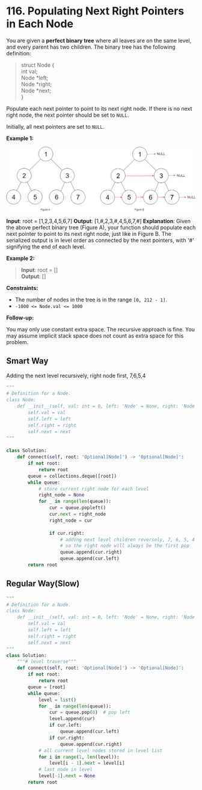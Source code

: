 # 116. Populating Next Right Pointers in Each Node

You are given a **perfect binary tree** where all leaves are on the same level, and every parent has two children. The binary tree has the following definition:

>struct Node {  
  int val;  
  Node *left;  
  Node *right;  
  Node *next;  
}  

Populate each next pointer to point to its next right node. If there is no next right node, the next pointer should be set to `NULL`.

Initially, all next pointers are set to `NULL`.

 

**Example 1:**

![img.png](116-1.png)

**Input**: root = [1,2,3,4,5,6,7]
**Output**: [1,#,2,3,#,4,5,6,7,#]
**Explanation**: Given the above perfect binary tree (Figure A), your function should populate each next pointer to point to its next right node, just like in Figure B. The serialized output is in level order as connected by the next pointers, with '#' signifying the end of each level.


**Example 2:**

>**Input**: root = []  
**Output**: []  
 

**Constraints:**

* The number of nodes in the tree is in the range `[0, 212 - 1]`.
* `-1000 <= Node.val <= 1000`
 

**Follow-up:**

You may only use constant extra space.
The recursive approach is fine. You may assume implicit stack space does not count as extra space for this problem.



## Smart Way
Adding the next level recursively, right node first, 7,6,5,4


```python
"""
# Definition for a Node.
class Node:
    def __init__(self, val: int = 0, left: 'Node' = None, right: 'Node' = None, next: 'Node' = None):
        self.val = val
        self.left = left
        self.right = right
        self.next = next
"""

class Solution:
    def connect(self, root: 'Optional[Node]') -> 'Optional[Node]':
        if not root:
            return root
        queue = collections.deque([root])
        while queue:
            # store current right node for each level
            right_node = None
            for _ in range(len(queue)):
                cur = queue.popleft()
                cur.next = right_node
                right_node = cur
                
                if cur.right:
                    # adding next level children reversely, 7, 6, 5, 4
                    # so the right node will always be the first pop
                    queue.append(cur.right)
                    queue.append(cur.left)
        return root
```


## Regular Way(Slow)
```python
"""
# Definition for a Node.
class Node:
    def __init__(self, val: int = 0, left: 'Node' = None, right: 'Node' = None, next: 'Node' = None):
        self.val = val
        self.left = left
        self.right = right
        self.next = next
"""
class Solution:
    """# level traverse"""
    def connect(self, root: 'Optional[Node]') -> 'Optional[Node]':
        if not root:
            return root
        queue = [root]
        while queue:
            level = list()
            for _ in range(len(queue)):
                cur = queue.pop(0)  # pop left
                level.append(cur)
                if cur.left:
                    queue.append(cur.left)
                if cur.right:
                    queue.append(cur.right)
            # all current level nodes stored in level list
            for i in range(1, len(level)):
                level[i - 1].next = level[i]
            # last node in level
            level[-1].next = None
        return root
```
